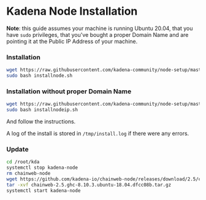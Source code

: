 # Kadena Node Installation

**Note**: this guide assumes your machine is running Ubuntu 20.04, that you have
`sudo` privileges, that you've bought a proper Domain Name and are pointing it
at the Public IP Address of your machine.

### Installation 

```bash
wget https://raw.githubusercontent.com/kadena-community/node-setup/master/installnode.sh
sudo bash installnode.sh
```
### Installation without proper Domain Name

```bash
wget https://raw.githubusercontent.com/kadena-community/node-setup/master/installnodeip.sh
sudo bash installnodeip.sh
```

And follow the instructions.

A log of the install is stored in `/tmp/install.log` if there were any errors.

### Update

```bash
cd /root/kda
systemctl stop kadena-node
rm chainweb-node
wget https://github.com/kadena-io/chainweb-node/releases/download/2.5/chainweb-2.5.ghc-8.10.3.ubuntu-18.04.dfcc08b.tar.gz
tar -xvf chainweb-2.5.ghc-8.10.3.ubuntu-18.04.dfcc08b.tar.gz
systemctl start kadena-node
```
